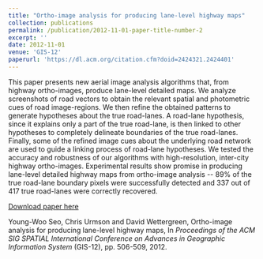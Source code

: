 ```yaml
---
title: "Ortho-image analysis for producing lane-level highway maps"
collection: publications
permalink: /publication/2012-11-01-paper-title-number-2
excerpt: ''
date: 2012-11-01
venue: 'GIS-12'
paperurl: 'https://dl.acm.org/citation.cfm?doid=2424321.2424401'
---
```

This paper presents new aerial image analysis algorithms that, from highway ortho-images, produce lane-level detailed maps. We analyze screenshots of road vectors to obtain the relevant spatial and photometric cues of road image-regions. We then refine the obtained patterns to generate hypotheses about the true road-lanes. A road-lane hypothesis, since it explains only a part of the true road-lane, is then linked to other hypotheses to completely delineate boundaries of the true road-lanes. Finally, some of the refined image cues about the underlying road network are used to guide a linking process of road-lane hypotheses. 
We tested the accuracy and robustness of our algorithms with high-resolution, inter-city highway ortho-images. Experimental results show promise in producing lane-level detailed highway maps from ortho-image analysis -- 89% of the true road-lane boundary pixels were successfully detected and 337 out of 417 true road-lanes were correctly recovered. 

[Download paper here](https://dl.acm.org/citation.cfm?doid=2424321.2424401)

Young-Woo Seo, Chris Urmson and David Wettergreen, Ortho-image analysis for producing lane-level highway maps, In <i>Proceedings of the ACM SIG SPATIAL International Conference on Advances in Geographic Information System</i> (GIS-12), pp. 506-509, 2012. 